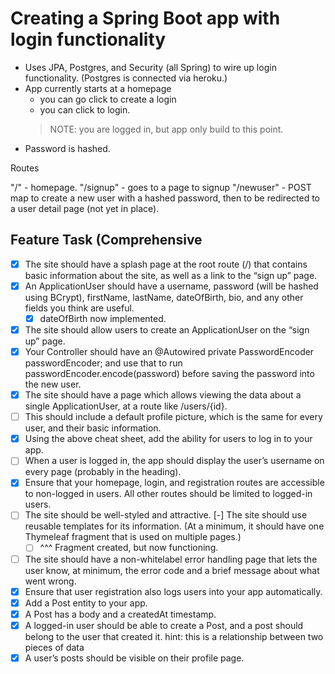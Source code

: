 # Creating a Spring Boot app with login functionality

- Uses JPA, Postgres, and Security (all Spring) to wire up login functionality. (Postgres is connected via heroku.)
- App currently starts at a homepage
    - you can go click to create a login
    - you can click to login.
    > NOTE: you are logged in, but app only build to this point.
- Password is hashed.

Routes

"/" - homepage.
"/signup" - goes to a page to signup
"/newuser" - POST map to create a new user with a hashed password, then to be redirected to a user detail page (not yet in place).

## Feature Task (Comprehensive

- [x] The site should have a splash page at the root route (/) that contains basic information about the site, as well as a link to the “sign up” page.
- [x] An ApplicationUser should have a username, password (will be hashed using BCrypt), firstName, lastName, dateOfBirth, bio, and any other fields you think are useful.
    - [x] dateOfBirth now implemented.
- [x] The site should allow users to create an ApplicationUser on the “sign up” page.
- [x] Your Controller should have an @Autowired private PasswordEncoder passwordEncoder; and use that to run passwordEncoder.encode(password) before saving the password into the new user.
- [x] The site should have a page which allows viewing the data about a single ApplicationUser, at a route like /users/{id}.
- [ ] This should include a default profile picture, which is the same for every user, and their basic information.
- [x] Using the above cheat sheet, add the ability for users to log in to your app.
- [ ] When a user is logged in, the app should display the user’s username on every page (probably in the heading).
- [x] Ensure that your homepage, login, and registration routes are accessible to non-logged in users. All other routes should be limited to logged-in users.
- [ ] The site should be well-styled and attractive.
[-] The site should use reusable templates for its information. (At a minimum, it should have one Thymeleaf fragment that is used on multiple pages.)
   - [ ] ^^^ Fragment created, but now functioning.
- [ ] The site should have a non-whitelabel error handling page that lets the user know, at minimum, the error code and a brief message about what went wrong.
- [x] Ensure that user registration also logs users into your app automatically.
- [x] Add a Post entity to your app.
- [x] A Post has a body and a createdAt timestamp.
- [x] A logged-in user should be able to create a Post, and a post should belong to the user that created it.
hint: this is a relationship between two pieces of data
- [x] A user’s posts should be visible on their profile page.